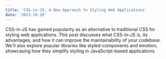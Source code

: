 ```yaml
---
title: 'CSS-in-JS: A New Approach to Styling Web Applications'
date: '2023-10-18'
---
```


CSS-in-JS has gained popularity as an alternative to traditional CSS for styling web applications. This post discusses what CSS-in-JS is, its advantages, and how it can improve the maintainability of your codebase. We'll also explore popular libraries like styled-components and emotion, showcasing how they simplify styling in JavaScript-based applications.